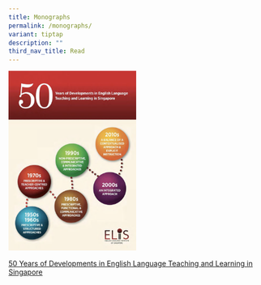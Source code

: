 ```yaml
---
title: Monographs
permalink: /monographs/
variant: tiptap
description: ""
third_nav_title: Read
---
```

<p></p>
<div class="isomer-image-wrapper">
<img style="width: 50%;" height="auto" width="100%" alt="" src="/images/Monograph.png">
</div>
<p><a href="https://elis.moe.edu.sg/files/Read/50-years-monograph.pdf" rel="noopener noreferrer nofollow" target="_blank">50 Years of Developments in English Language Teaching and Learning in Singapore</a>
</p>